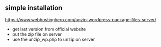 

## simple installation

https://www.webhostinghero.com/unzip-wordpress-package-files-server/


- get last version from official website
- put the zip file on server
- use the unzip_wp.php to unzip on server
